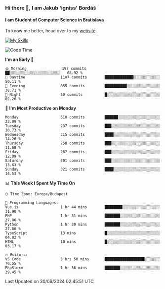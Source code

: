 ### Hi there 👋, I am Jakub 'igniss' Bordáš

#### I am Student of Computer Science in Bratislava
To know me better, head over to my [website](https://bordas.sk).

[![My Skills](https://skillicons.dev/icons?i=js,html,css,figma,svelte,java,kotlin,python,postgresql,typescript,nest,nodejs)](https://bordas.sk)


<!--START_SECTION:waka-->
![Code Time](http://img.shields.io/badge/Code%20Time-1%2C531%20hrs%2059%20mins-blue)

**I'm an Early 🐤** 

```text
🌞 Morning                197 commits         ██░░░░░░░░░░░░░░░░░░░░░░░   08.92 % 
🌆 Daytime                1107 commits        █████████████░░░░░░░░░░░░   50.11 % 
🌃 Evening                855 commits         ██████████░░░░░░░░░░░░░░░   38.71 % 
🌙 Night                  50 commits          █░░░░░░░░░░░░░░░░░░░░░░░░   02.26 % 
```
📅 **I'm Most Productive on Monday** 

```text
Monday                   510 commits         ██████░░░░░░░░░░░░░░░░░░░   23.09 % 
Tuesday                  237 commits         ███░░░░░░░░░░░░░░░░░░░░░░   10.73 % 
Wednesday                315 commits         ████░░░░░░░░░░░░░░░░░░░░░   14.26 % 
Thursday                 258 commits         ███░░░░░░░░░░░░░░░░░░░░░░   11.68 % 
Friday                   267 commits         ███░░░░░░░░░░░░░░░░░░░░░░   12.09 % 
Saturday                 301 commits         ███░░░░░░░░░░░░░░░░░░░░░░   13.63 % 
Sunday                   321 commits         ████░░░░░░░░░░░░░░░░░░░░░   14.53 % 
```


📊 **This Week I Spent My Time On** 

```text
🕑︎ Time Zone: Europe/Budapest

💬 Programming Languages: 
Vue.js                   1 hr 44 mins        ████████░░░░░░░░░░░░░░░░░   31.90 % 
PHP                      1 hr 31 mins        ███████░░░░░░░░░░░░░░░░░░   27.86 % 
Python                   1 hr 30 mins        ███████░░░░░░░░░░░░░░░░░░   27.66 % 
TypeScript               13 mins             █░░░░░░░░░░░░░░░░░░░░░░░░   04.02 % 
HTML                     10 mins             █░░░░░░░░░░░░░░░░░░░░░░░░   03.17 % 

🔥 Editors: 
VS Code                  3 hrs 50 mins       ██████████████████░░░░░░░   70.55 % 
PhpStorm                 1 hr 36 mins        ███████░░░░░░░░░░░░░░░░░░   29.45 % 
```


 Last Updated on 30/09/2024 02:45:51 UTC
<!--END_SECTION:waka-->
